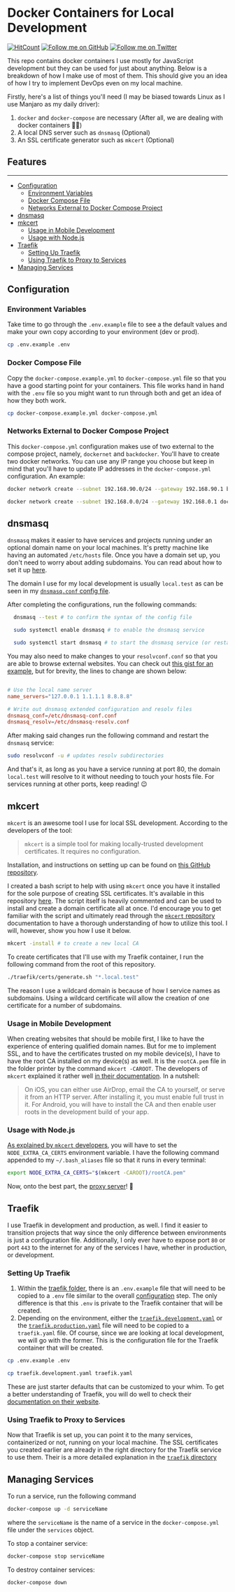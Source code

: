 # Docker Containers for Local Development

[![HitCount][hits-count-img]][hits-count] [![Follow me on GitHub][github-follow-img]][github-profile] [![Follow me on Twitter][twitter-follow-img]][twitter-profile]

This repo contains docker containers I use mostly for JavaScript development but they can be used for just about anything. Below is a breakdown of how I make use of most of them. This should give you an idea of how I try to implement DevOps even on my local machine.

Firstly, here's a list of things you'll need (I may be biased towards Linux as I use Manjaro as my daily driver):

1. `docker` and `docker-compose` are necessary (After all, we are dealing with docker containers 🤷‍♂️)
2. A local DNS server such as `dnsmasq` (Optional)
3. An SSL certificate generator such as `mkcert` (Optional)

<h2>Features</h2>

---

- [Configuration](#configuration)
  - [Environment Variables](#environment-variables)
  - [Docker Compose File](#docker-compose-file)
  - [Networks External to Docker Compose Project](#networks-external-to-docker-compose-project)
- [dnsmasq](#dnsmasq)
- [mkcert](#mkcert)
  - [Usage in Mobile Development](#usage-in-mobile-development)
  - [Usage with Node.js](#usage-with-nodejs)
- [Traefik](#traefik)
  - [Setting Up Traefik](#setting-up-traefik)
  - [Using Traefik to Proxy to Services](#using-traefik-to-proxy-to-services)
- [Managing Services](#managing-services)

## Configuration

### Environment Variables

Take time to go through the `.env.example` file to see a the default values and make your own copy according to your environment (dev or prod).

```bash
cp .env.example .env
```

### Docker Compose File

Copy the `docker-compose.example.yml` to `docker-compose.yml` file so that you have a good starting point for your containers. This file works hand in hand with the `.env` file so you might want to run through both and get an idea of how they both work.

```bash
cp docker-compose.example.yml docker-compose.yml
```

### Networks External to Docker Compose Project

This `docker-compose.yml` configuration makes use of two external to the compose project, namely, `dockernet` and `backdocker`. You'll have to create two docker networks. You can use any IP range you choose but keep in mind that you'll have to update IP addresses in the `docker-compose.yml` configuration. An example:

```bash
docker network create --subnet 192.168.90.0/24 --gateway 192.168.90.1 backdocker

docker network create --subnet 192.168.0.0/24 --gateway 192.168.0.1 dockernet
```

## dnsmasq

`dnsmasq` makes it easier to have services and projects running under an optional domain name on your local machines. It's pretty machine like having an automated `/etc/hosts` file. Once you have a domain set up, you don't need to worry about adding subdomains. You can read about how to set it up [here][dnsmasq-blog].

The domain I use for my local development is usually `local.test` as can be seen in my [`dnsmasq.conf` config file][dnsmasq-conf].

After completing the configurations, run the following commands:

```bash
  dnsmasq --test # to confirm the syntax of the config file

  sudo systemctl enable dnsmasq # to enable the dnsmasq service

  sudo systemctl start dnsmasq # to start the dnsmasq service (or restart if it was running before)
```

You may also need to make changes to your `resolvconf.conf` so that you are able to browse external websites. You can check out [this gist for an example][resolvconf-conf], but for brevity, the lines to change are shown below:

```conf

# Use the local name server
name_servers="127.0.0.1 1.1.1.1 8.8.8.8"

# Write out dnsmasq extended configuration and resolv files
dnsmasq_conf=/etc/dnsmasq-conf.conf
dnsmasq_resolv=/etc/dnsmasq-resolv.conf
```

After making said changes run the following command and restart the `dnsmasq` service:

```bash
sudo resolvconf -u # updates resolv subdirectories
```

And that's it, as long as you have a service running at port 80, the domain `local.test` will resolve to it without needing to touch your hosts file. For services running at other ports, keep reading! 😉

## mkcert

`mkcert` is an awesome tool I use for local SSL development. According to the developers of the tool:

> `mkcert` is a simple tool for making locally-trusted development certificates. It requires no configuration.

Installation, and instructions on setting up can be found on [this GitHub repository][mkcert-github].

I created a bash script to help with using `mkcert` once you have it installed for the sole purpose of creating SSL certificates. It's available in this repository [here][generate-sh]. The script itself is heavily commented and can be used to install and create a domain certificate all at once. I'd encourage you to get familiar with the script and ultimately read through the [`mkcert` repository][mkcert-github] documentation to have a thorough understanding of how to utilize this tool. I will, however, show you how I use it below.

```bash
mkcert -install # to create a new local CA
```

To create certificates that I'll use with my Traefik container, I run the following command from the root of this repository.

```bash
./traefik/certs/generate.sh "*.local.test"
```

The reason I use a wildcard domain is because of how I service names as subdomains. Using a wildcard certificate will allow the creation of one certificate for a number of subdomains.

### Usage in Mobile Development

When creating websites that should be mobile first, I like to have the experience of entering qualified domain names. But for me to implement SSL, and to have the certificates trusted on my mobile device(s), I have to have the root CA installed on my device(s) as well. It is the `rootCA.pem` file in the folder printer by the command `mkcert -CAROOT`. The developers of `mkcert` explained it rather well [in their documentation][mkcert-mobile]. In a nutshell:

> On iOS, you can either use AirDrop, email the CA to yourself, or serve it from an HTTP server. After installing it, you must enable full trust in it.
> For Android, you will have to install the CA and then enable user roots in the development build of your app.

### Usage with Node.js

[As explained by `mkcert` developers][mkcert-node], you will have to set the `NODE_EXTRA_CA_CERTS` environment variable. I have the following command appended to my `~/.bash_aliases` file so that it runs in every terminal:

```sh
export NODE_EXTRA_CA_CERTS="$(mkcert -CAROOT)/rootCA.pem"
```

Now, onto the best part, the [proxy server](#traefik)! 🤩

## Traefik

I use Traefik in development and production, as well. I find it easier to transition projects that way since the only difference between environments is just a configuration file. Additionally, I only ever have to expose port `80` or port `443` to the internet for any of the services I have, whether in production, or development.

### Setting Up Traefik

1. Within the [traefik folder](traefik), there is an `.env.example` file that will need to be copied to a `.env` file similar to the overall [configuration](#configuration) step. The only difference is that this `.env` is private to the Traefik container that will be created.
2. Depending on the environment, either the [`traefik.development.yaml`](traefik/traefik.development.yaml) or the [`traefik.production.yaml`](traefik/traefik.production.yaml) file will need to be copied to a `traefik.yaml` file. Of course, since we are looking at local development, we will go with the former. This is the configuration file for the Traefik container that will be created.

```bash
cp .env.example .env

cp traefik.development.yaml traefik.yaml
```

These are just starter defaults that can be customized to your whim. To get a better understanding of Traefik, you will do well to check their [documentation on their website][traefik-docs].

### Using Traefik to Proxy to Services

Now that Traefik is set up, you can point it to the many services, containerized or not, running on your local machine. The SSL certificates you created earlier are already in the right directory for the Traefik service to use them. Their is a more detailed explanation in the [`traefik` directory](traefik/README.md)

## Managing Services

To run a service, run the following command

```bash
docker-compose up -d serviceName
```

where the `serviceName` is the name of a service in the `docker-compose.yml` file under the `services` object.

To stop a container service:

```bash
docker-compose stop serviceName
```

To destroy container services:

```bash
docker-compose down
```

<!-- Links -->
[dnsmasq-blog]: https://www.linux.com/training-tutorials/dnsmasq-easy-lan-name-services/ "How to set up dnsmasq"
[dnsmasq-conf]: https://gist.github.com/stctheproducer/3dd47aae53dd86081f946696c886fa39#file-dnsmasq-conf "A dnsmasq.conf file"
[resolvconf-conf]: https://gist.github.com/stctheproducer/3dd47aae53dd86081f946696c886fa39#file-resolvconf-conf "A resolvcon.conf file"
[mkcert-github]: https://github.com/FiloSottile/mkcert "The mkcert tool"
[generate-sh]: traefik/certs/generate.sh "Generate domain certificates"
[mkcert-mobile]: https://github.com/FiloSottile/mkcert#mobile-devices "Using mkcert in mobile development"
[mkcert-node]: https://github.com/FiloSottile/mkcert#using-the-root-with-nodejs "Using mkcert with NodeJS"
[traefik-docs]: https://docs.traefik.io "Traefik documentation"
[hits-count]: http://hits.dwyl.com/stctheproducer/docker-containers
[hits-count-img]: http://hits.dwyl.com/stctheproducer/docker-containers.svg
[github-profile]: https://github.com/stctheproducer
[github-follow-img]: https://img.shields.io/github/followers/stctheproducer?label=Follow&style=social
[twitter-profile]: https://twitter.com/stctheproducer
[twitter-follow-img]: https://img.shields.io/twitter/follow/stctheproducer?label=Follow&style=social
